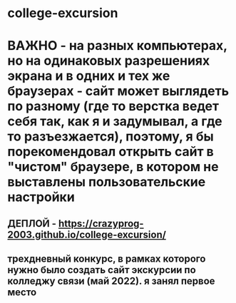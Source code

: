 # college-excursion
# **ВАЖНО** - на разных компьютерах, но на одинаковых разрешениях экрана и в одних и тех же браузерах - сайт может выглядеть по разному (где то верстка ведет себя так, как я и задумывал, а где то разъезжается), **поэтому, я бы порекомендовал открыть сайт в "чистом" браузере, в котором не выставлены пользовательские настройки**
## ДЕПЛОЙ - https://crazyprog-2003.github.io/college-excursion/
## трехдневный конкурс, в рамках которого нужно было создать сайт экскурсии по колледжу связи (май 2022). я занял первое место

